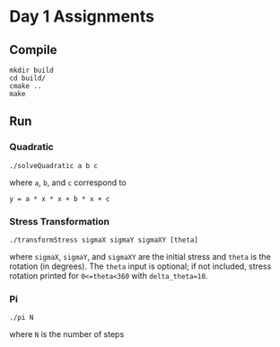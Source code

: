 # Day 1 Assignments

## Compile

```
mkdir build
cd build/
cmake ..
make
```

## Run


### Quadratic

```
./solveQuadratic a b c
```
where `a`, `b`, and `c` correspond to
```
y = a * x * x + b * x + c
```

### Stress Transformation
```
./transformStress sigmaX sigmaY sigmaXY [theta] 
```
where `sigmaX`, `sigmaY`, and `sigmaXY` are the initial stress and `theta` is the rotation (in degrees). The `theta` input is optional; if not included, stress rotation printed for `0<=theta<360` with `delta_theta=10`. 


### Pi

```
./pi N
```
where `N` is the number of steps
